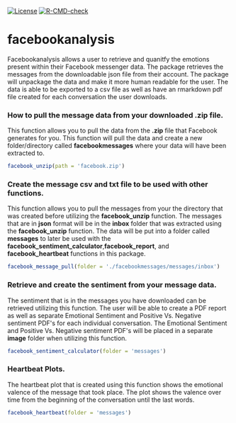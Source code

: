 <!-- badges: start -->

[![License](https://img.shields.io/badge/License-GPL--3.0-blue.svg)](https://www.gnu.org/licenses/gpl-3.0)
[![R-CMD-check](https://github.com/gonzalezben81/facebookanalysis/actions/workflows/R-CMD-check.yaml/badge.svg)](https://github.com/gonzalezben81/facebookanalysis/actions/workflows/R-CMD-check.yaml)
<!-- badges: end -->


# facebookanalysis

Facebookanalysis allows a user to retrieve and quanitfy the emotions present within their Facebook messenger data. The package retrieves the messages from the downloadable json file from their account. The package will unpackage the data and make it more human readable for the user. The data is able to be exported to a csv file as well as have an rmarkdown pdf file created for each conversation the user downloads. 



### How to pull the message data from your downloaded .zip file.

This function allows you to pull the data from the **.zip** file that Facebook generates for you. This function will pull the data and create a new folder/directory called **facebookmessages** where your data will have been extracted to.
```r
facebook_unzip(path = 'facebook.zip')
```


### Create the message csv and txt file to be used with other functions.

This function allows you to pull the messages from your the directory that was created before utilizing the **facebook_unzip** function. The messages that are in **json** format will be in the **inbox** folder that was extracted using the **facebook_unzip** function. The data will be put into a folder called **messages** to later be used with the **facebook_sentiment_calculator**,**facebook_report**, and **facebook_heartbeat** functions in this package.

```r
facebook_message_pull(folder = './facebookmessages/messages/inbox')
```


### Retrieve and create the sentiment from your message data.

The sentiment that is in the messages you have downloaded can be retrieved utilizing this function. The user will be able to create a PDF report as well as separate Emotional Sentiment and Positive Vs. Negative sentiment PDF's for each individual conversation. The Emotional Sentiment and Positive Vs. Negative sentiment PDF's will be placed in a separate **image** folder when utilizing this function. 
```r
facebook_sentiment_calculator(folder = 'messages')
```

### Heartbeat Plots.

The heartbeat plot that is created using this function shows the emotional valence of the message that took place. The plot shows the valence over time from the beginning of the conversation until the last words. 

```r
facebook_heartbeat(folder = 'messages')
```
